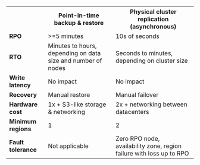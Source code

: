 <table class="comparison-chart">
  <tr>
    <th></th>
    <th>Point-in-time backup & restore</th>
    <th>Physical cluster replication (asynchronous)</th>
  </tr>

  <tr>
    <td class="comparison-chart__feature">
      <b>RPO</b>
    </td>
    <td>>=5 minutes</td>
    <td>10s of seconds</a></td>
  </tr>

  <tr>
    <td class="comparison-chart__feature">
      <b>RTO</b>
    </td>
    <td>Minutes to hours, depending on data size and number of nodes</td>
    <td>Seconds to minutes, depending on cluster size</td>
  </tr>

  <tr>
    <td class="comparison-chart__feature">
      <b>Write latency</b>
    </td>
    <td>No impact</td>
    <td>No impact</td>
  </tr>

  <tr>
    <td class="comparison-chart__feature">
      <b>Recovery</b>
    </td>
    <td>Manual restore</td>
    <td>Manual failover</td>
  </tr>

  <tr>
    <td class="comparison-chart__feature">
      <b>Hardware cost</b>
    </td>
    <td>1x + S3-like storage & networking</td>
    <td>2x + networking between datacenters</td>
  </tr>

  <tr>
    <td class="comparison-chart__feature">
      <b>Minimum regions</b>
    </td>
    <td>1</td>
    <td>2</td>
  </tr>

  <tr>
    <td class="comparison-chart__feature">
      <b>Fault tolerance</b>
    </td>
    <td>Not applicable</td>
    <td>Zero RPO node, availability zone, region failure with loss up to RPO</td>
  </tr>

</table>
